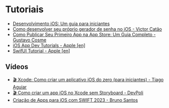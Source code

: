 # Tutoriais

- [Desenvolvimento iOS: Um guia para iniciantes](https://www.linkedin.com/pulse/desenvolvimento-ios-um-guia-para-iniciantes-eduardo-escaleira%3FtrackingId=gcBVaUdEQ%252BKQtyyHRjzdgQ%253D%253D/)
- [Como desenvolver seu próprio gerador de senha no iOS - Victor Catão](https://medium.com/victorcatao/como-desenvolver-seu-pr%C3%B3prio-gerador-de-senha-no-ios-d538f27236dd)
- [Como Publicar Seu Primeiro App na App Store: Um Guia Completo - Gustavo Cosme](https://www.linkedin.com/pulse/como-publicar-seu-primeiro-app-na-store-um-guia-completo-cosme-zxpsf/)
- [iOS App Dev Tutorials - Apple [en]](https://developer.apple.com/tutorials/app-dev-training)
- [SwifUI Tutorial - Apple [en]](https://developer.apple.com/tutorials/swiftui)

## Vídeos

- [🎬 Xcode: Como criar um aplicativo iOS do zero (para iniciantes) - Tiago Aguiar](https://www.youtube.com/watch?v=t8JI3Ur51zY)
- [🎬 Como criar um app iOS no Xcode sem Storyboard - DevPoli](https://www.youtube.com/watch?v=bXF6KMJFwSE)
- [Criação de Apps para iOS com SWIFT 2023 - Bruno Santos](https://www.youtube.com/playlist?list=PL50rZONmv8ZSJ2M6PpPMcOawgE32ke_9_)
